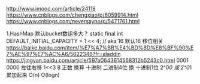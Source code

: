 http://www.imooc.com/article/24118
https://www.cnblogs.com/chengxiao/p/6059914.html
https://www.cnblogs.com/neversayno/p/5471761.html

1.HashMap 默认bucket数组多大？
  static final int DEFAULT_INITIAL_CAPACITY = 1 << 4; // aka 16  默认16
  移位相关
		https://baike.baidu.com/item/%E7%A7%BB%E4%BD%8D%E8%BF%90%E7%AE%97%E7%AC%A6/5622348?fr=aladdin
		https://jingyan.baidu.com/article/597a0643614568312b5243c0.html
		0001 0000 左往右移 1<<3  8 正数 换算 十进制 二进制4位 换 十进制1位 2^0*0 或 2^0*1 累加起来 
O(n) O(logn)

